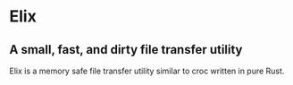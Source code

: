 # Elix
## A small, fast, and dirty file transfer utility
Elix is a memory safe file transfer utility similar to croc written in pure Rust. 
